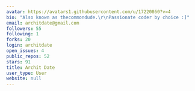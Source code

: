 ```yaml
---
avatar: https://avatars1.githubusercontent.com/u/17220860?v=4
bio: "Also known as thecommondude.\r\nPassionate coder by choice :]"
email: architdate@gmail.com
followers: 55
following: 1
forks: 20
login: architdate
open_issues: 4
public_repos: 52
stars: 91
title: Archit Date
user_type: User
website: null
---
```

